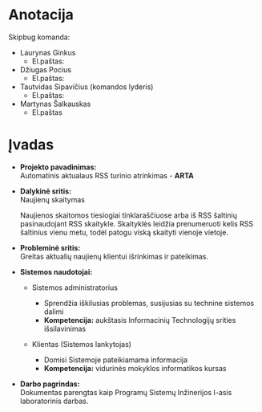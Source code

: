 # Anotacija

Skipbug komanda:

- Laurynas Ginkus
    * El.paštas:
- Džiugas Pocius
    * El.paštas:
- Tautvidas Sipavičius (komandos lyderis)
    * El.paštas:
- Martynas Šalkauskas
    * El.paštas

# Įvadas

* **Projekto pavadinimas:**  
    Automatinis aktualaus RSS turinio atrinkimas - **ARTA**

* **Dalykinė sritis:**  
    Naujienų skaitymas

    Naujienos skaitomos tiesiogiai tinklaraščiuose arba iš RSS šaltinių
    pasinaudojant RSS skaitykle. Skaityklės leidžia prenumeruoti kelis RSS
    šaltinius vienu metu, todėl patogu viską skaityti vienoje vietoje.

* **Probleminė sritis:**  
    Greitas aktualių naujienų klientui išrinkimas ir pateikimas.

* **Sistemos naudotojai:**  
    - Sistemos administratorius

        + Sprendžia iškilusias problemas, susijusias su technine sistemos dalimi
        + **Kompetencija:** aukštasis Informacinių Technologijų srities išsilavinimas

    - Klientas (Sistemos lankytojas)

        + Domisi Sistemoje pateikiamama informacija
        + **Kompetencija:** vidurinės mokyklos informatikos kursas

* **Darbo pagrindas:**  
    Dokumentas parengtas kaip Programų Sistemų Inžinerijos I-asis laboratorinis
    darbas.
